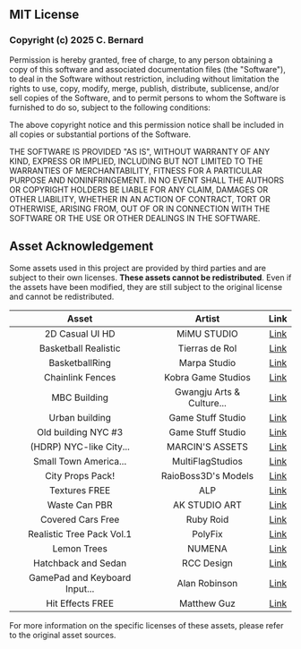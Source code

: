 ## MIT License

### Copyright (c) 2025 C. Bernard

Permission is hereby granted, free of charge, to any person obtaining a copy
of this software and associated documentation files (the "Software"), to deal
in the Software without restriction, including without limitation the rights
to use, copy, modify, merge, publish, distribute, sublicense, and/or sell
copies of the Software, and to permit persons to whom the Software is
furnished to do so, subject to the following conditions:

The above copyright notice and this permission notice shall be included in all
copies or substantial portions of the Software.

THE SOFTWARE IS PROVIDED "AS IS", WITHOUT WARRANTY OF ANY KIND, EXPRESS OR
IMPLIED, INCLUDING BUT NOT LIMITED TO THE WARRANTIES OF MERCHANTABILITY,
FITNESS FOR A PARTICULAR PURPOSE AND NONINFRINGEMENT. IN NO EVENT SHALL THE
AUTHORS OR COPYRIGHT HOLDERS BE LIABLE FOR ANY CLAIM, DAMAGES OR OTHER
LIABILITY, WHETHER IN AN ACTION OF CONTRACT, TORT OR OTHERWISE, ARISING FROM,
OUT OF OR IN CONNECTION WITH THE SOFTWARE OR THE USE OR OTHER DEALINGS IN THE
SOFTWARE.

## Asset Acknowledgement

Some assets used in this project are provided by third parties and are subject to their own licenses. **These assets cannot be redistributed**. Even if the assets have been modified, they are still subject to the original license and cannot be redistributed.

<table style="width:100%">
  <thead>
    <tr>
      <th style="text-align:center">Asset</th>
      <th style="text-align:center">Artist</th>
      <th style="text-align:center">Link</th>
    </tr>
  </thead>
  <tbody>
    <tr>
      <td style="text-align:center">2D Casual UI HD</td>
      <td style="text-align:center">MiMU STUDIO</td>
      <td style="text-align:center"><a href="https://assetstore.unity.com/packages/2d/gui/icons/2d-casual-ui-hd-82080">Link</a></td>
    </tr>
    <tr>
      <td style="text-align:center">Basketball Realistic</td>
      <td style="text-align:center">Tierras de Rol</td>
      <td style="text-align:center"><a href="https://assetstore.unity.com/packages/3d/props/basketball-realistic-313677">Link</a></td>
    </tr>
    <tr>
      <td style="text-align:center">BasketballRing</td>
      <td style="text-align:center">Marpa Studio</td>
      <td style="text-align:center"><a href="https://assetstore.unity.com/packages/3d/props/basketballring-297800">Link</a></td>
    </tr>
    <tr>
      <td style="text-align:center">Chainlink Fences</td>
      <td style="text-align:center">Kobra Game Studios</td>
      <td style="text-align:center"><a href="https://assetstore.unity.com/packages/3d/chainlink-fences-73107">Link</a></td>
    </tr>
    <tr>
      <td style="text-align:center">MBC Building</td>
      <td style="text-align:center">Gwangju Arts & Culture...</td>
      <td style="text-align:center"><a href="https://assetstore.unity.com/packages/3d/environments/former-gwangju-mbc-building-282526">Link</a></td>
    </tr>
    <tr>
      <td style="text-align:center">Urban building</td>
      <td style="text-align:center">Game Stuff Studio</td>
      <td style="text-align:center"><a href="https://assetstore.unity.com/packages/3d/props/exterior/urban-building-130318">Link</a></td>
    </tr>
    <tr>
      <td style="text-align:center">Old building NYC #3</td>
      <td style="text-align:center">Game Stuff Studio</td>
      <td style="text-align:center"><a href="https://assetstore.unity.com/packages/3d/props/exterior/old-building-nyc-3-134723">Link</a></td>
    </tr>
    <tr>
      <td style="text-align:center">(HDRP) NYC-like City...</td>
      <td style="text-align:center">MARCIN'S ASSETS</td>
      <td style="text-align:center"><a href="https://assetstore.unity.com/packages/3d/environments/urban/hdrp-nyc-like-city-buildings-set-pbr-239452">Link</a></td>
    </tr>
    <tr>
      <td style="text-align:center">Small Town America...</td>
      <td style="text-align:center">MultiFlagStudios</td>
      <td style="text-align:center"><a href="https://assetstore.unity.com/packages/3d/small-town-america-streets-free-59759">Link</a></td>
    </tr>
    <tr>
      <td style="text-align:center">City Props Pack!</td>
      <td style="text-align:center">RaioBoss3D's Models</td>
      <td style="text-align:center"><a href="https://assetstore.unity.com/packages/3d/props/city-props-pack-153581">Link</a></td>
    </tr>
    <tr>
      <td style="text-align:center">Textures FREE</td>
      <td style="text-align:center">ALP</td>
      <td style="text-align:center"><a href="https://assetstore.unity.com/packages/2d/textures-materials/textures-free-122421">Link</a></td>
    </tr>
    <tr>
      <td style="text-align:center">Waste Can PBR</td>
      <td style="text-align:center">AK STUDIO ART</td>
      <td style="text-align:center"><a href="https://assetstore.unity.com/packages/3d/props/waste-can-pbr-224775">Link</a></td>
    </tr>
    <tr>
      <td style="text-align:center">Covered Cars Free</td>
      <td style="text-align:center">Ruby Roid</td>
      <td style="text-align:center"><a href="https://assetstore.unity.com/packages/3d/props/exterior/covered-cars-free-74510">Link</a></td>
    </tr>
    <tr>
      <td style="text-align:center">Realistic Tree Pack Vol.1</td>
      <td style="text-align:center">PolyFix</td>
      <td style="text-align:center"><a href="https://assetstore.unity.com/packages/3d/vegetation/trees/realistic-tree-pack-vol-1-50418">Link</a></td>
    </tr>
    <tr>
      <td style="text-align:center">Lemon Trees</td>
      <td style="text-align:center">NUMENA</td>
      <td style="text-align:center"><a href="https://assetstore.unity.com/packages/3d/vegetation/trees/lemon-trees-200372">Link</a></td>
    </tr>
    <tr>
      <td style="text-align:center">Hatchback and Sedan</td>
      <td style="text-align:center">RCC Design</td>
      <td style="text-align:center"><a href="https://assetstore.unity.com/packages/3d/vehicles/land/hatchback-and-sedan-89876">Link</a></td>
    </tr>
    <tr>
      <td style="text-align:center">GamePad and Keyboard Input...</td>
      <td style="text-align:center">Alan Robinson</td>
      <td style="text-align:center"><a href="https://assetstore.unity.com/packages/2d/gui/icons/gamepad-and-keyboard-input-sprites-for-textmesh-pro-310114">Link</a></td>
    </tr>
    <tr>
      <td style="text-align:center">Hit Effects FREE</td>
      <td style="text-align:center">Matthew Guz</td>
      <td style="text-align:center"><a href="https://assetstore.unity.com/packages/vfx/particles/hit-effects-free-284613">Link</a></td>
    </tr>
  </tbody>
</table>


For more information on the specific licenses of these assets, please refer to the original asset sources.
